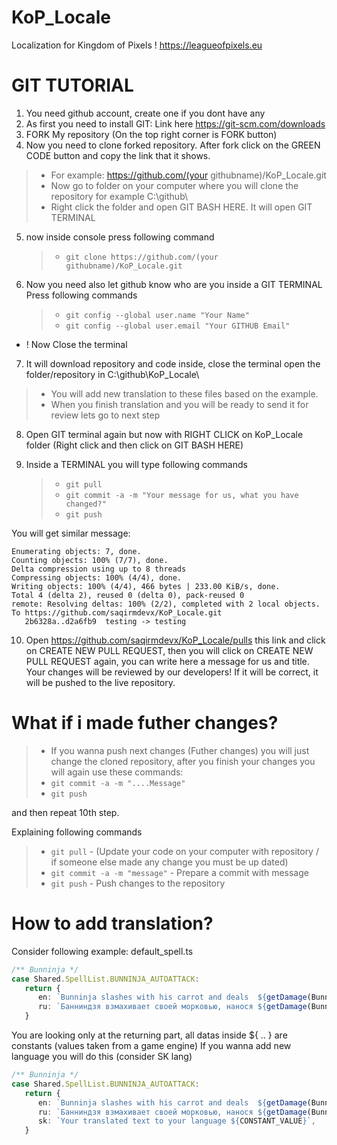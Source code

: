# KoP_Locale 
Localization for Kingdom of Pixels ! https://leagueofpixels.eu

# GIT TUTORIAL
1. You need github account, create one if you dont have any
2. As first you need to install GIT: Link here https://git-scm.com/downloads
3. FORK My repository (On the top right corner is FORK button)
4. Now you need to clone forked repository. After fork click on the GREEN CODE button and copy the link that it shows.
  > - For example: https://github.com/(your githubname)/KoP_Locale.git
  > - Now go to folder on your computer where you will clone the repository for example C:\github\
  > - Right click the folder and open GIT BASH HERE. It will open GIT TERMINAL

5. now inside console press following command
   > - ```git clone https://github.com/(your githubname)/KoP_Locale.git```

6. Now you need also let github know who are you inside a GIT TERMINAL Press following commands
   > - ```git config --global user.name "Your Name"```
   > - ```git config --global user.email "Your GITHUB Email"```

- ! Now Close the terminal

7. It will download repository and code inside, close the terminal open the folder/repository in C:\github\KoP_Locale\
  > - You will add new translation to these files based on the example. 
  >  - When you finish translation and you will be ready to send it for review lets go to next step

8. Open GIT terminal again but now with RIGHT CLICK on KoP_Locale folder (Right click and then click on GIT BASH HERE)

9. Inside a TERMINAL you will type following commands
   > - ```git pull```
   > - ```git commit -a -m "Your message for us, what you have changed?"```
   > - ```git push```

You will get similar message:
```
Enumerating objects: 7, done.
Counting objects: 100% (7/7), done.
Delta compression using up to 8 threads
Compressing objects: 100% (4/4), done.
Writing objects: 100% (4/4), 466 bytes | 233.00 KiB/s, done.
Total 4 (delta 2), reused 0 (delta 0), pack-reused 0
remote: Resolving deltas: 100% (2/2), completed with 2 local objects.
To https://github.com/saqirmdevx/KoP_Locale.git
   2b6328a..d2a6fb9  testing -> testing
```

10. Open https://github.com/saqirmdevx/KoP_Locale/pulls this link and click on CREATE NEW PULL REQUEST, then you will click on CREATE NEW PULL REQUEST again, you can write here a message for us and title. Your changes will be reviewed by our developers! If it will be correct, it will be pushed to the live repository. 

# What if i made futher changes? 
>- If you wanna push next changes (Futher changes) you will just change the cloned repository, after you finish your changes you will again use these commands:
>- ```git commit -a -m "....Message"```
>- ```git push```

and then repeat 10th step.

Explaining following commands
>- ```git pull``` - (Update your code on your computer with repository / if someone else made any change you must be up dated)
>- ```git commit -a -m "message"``` - Prepare a commit with message 
>- ```git push``` - Push changes to the repository


# How to add translation?
Consider following example:
default_spell.ts
```ts
/** Bunninja */
case Shared.SpellList.BUNNINJA_AUTOATTACK:
   return {
      en: `Bunninja slashes with his carrot and deals  ${getDamage(BunninjaAbilityData.AUTOATTACK_DAMAGE_MOD * damage)} damage.`,
      ru: `Банниндзя взмахивает своей морковью, нанося ${getDamage(BunninjaAbilityData.AUTOATTACK_DAMAGE_MOD * damage)} физического урона.`,
   }
```

You are looking only at the returning part, all datas inside ${ .. } are constants (values taken from a game engine)
If you wanna add new language you will do this (consider SK lang)
```ts
/** Bunninja */
case Shared.SpellList.BUNNINJA_AUTOATTACK:
   return {
      en: `Bunninja slashes with his carrot and deals  ${getDamage(BunninjaAbilityData.AUTOATTACK_DAMAGE_MOD * damage)} damage.`,
      ru: `Банниндзя взмахивает своей морковью, нанося ${getDamage(BunninjaAbilityData.AUTOATTACK_DAMAGE_MOD * damage)} физического урона.`,
      sk: `Your translated text to your language ${CONSTANT_VALUE}`,
   }
```
